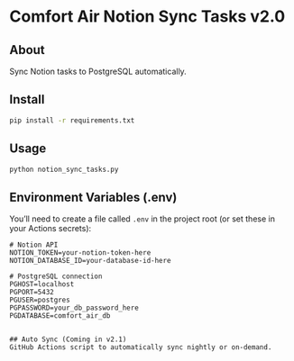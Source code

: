 # Comfort Air Notion Sync Tasks v2.0

## About
Sync Notion tasks to PostgreSQL automatically.

## Install

```bash
pip install -r requirements.txt
```

## Usage

```bash
python notion_sync_tasks.py
```




## Environment Variables (.env)

You’ll need to create a file called `.env` in the project root (or set these in your Actions secrets):

```env
# Notion API
NOTION_TOKEN=your-notion-token-here
NOTION_DATABASE_ID=your-database-id-here

# PostgreSQL connection
PGHOST=localhost
PGPORT=5432
PGUSER=postgres
PGPASSWORD=your_db_password_here
PGDATABASE=comfort_air_db
```
```

## Auto Sync (Coming in v2.1)
GitHub Actions script to automatically sync nightly or on-demand.
